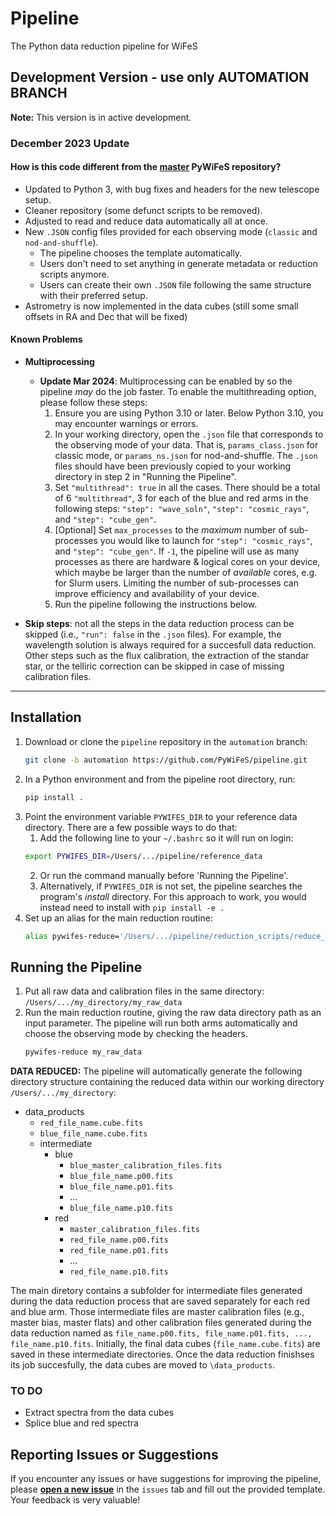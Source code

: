 # Pipeline
The Python data reduction pipeline for WiFeS

## Development Version - use only AUTOMATION BRANCH

**Note:** This version is in active development.

### December 2023 Update
#### How is this code different from the [master](https://github.com/PyWiFeS/pipeline/tree/master) PyWiFeS repository?
- Updated to Python 3, with bug fixes and headers for the new telescope setup.
- Cleaner repository (some defunct scripts to be removed).
- Adjusted to read and reduce data automatically all at once.
- New `.JSON` config files provided for each observing mode (`classic` and `nod-and-shuffle`).
  - The pipeline chooses the template automatically.
  - Users don't need to set anything in generate metadata or reduction scripts anymore.
  - Users can create their own `.JSON` file following the same structure with their preferred setup.
- Astrometry is now implemented in the data cubes (still some small offsets in RA and Dec that will be fixed)


#### Known Problems
- **Multiprocessing**
    - **Update Mar 2024**: Multiprocessing can be enabled by so the pipeline *may* do the job faster. To enable the multithreading option, please follow these steps:
        1. Ensure you are using Python 3.10 or later. Below Python 3.10, you may encounter warnings or errors.
        2. In your working directory, open the `.json` file that corresponds to the observing mode of your data. That is, `params_class.json` for classic mode, or `params_ns.json` for nod-and-shuffle. The `.json` files should have been previously copied to your working directory in step 2 in "Running the Pipeline".
        3. Set `"multithread": true` in all the cases. There should be a total of 6 `"multithread"`, 3 for each of the blue and red arms in the following steps: `"step": "wave_soln"`, `"step": "cosmic_rays"`, and `"step": "cube_gen"`.
        4. [Optional] Set `max_processes` to the *maximum* number of sub-processes you would like to launch for `"step": "cosmic_rays"`, and `"step": "cube_gen"`. If `-1`, the pipeline will use as many processes as there are hardware & logical cores on your device, which maybe be larger than the number of *available* cores, e.g. for Slurm users. Limiting the number of sub-processes can improve efficiency and availability of your device.
        5. Run the pipeline following the instructions below.

- **Skip steps**: not all the steps in the data reduction process can be skipped (i.e., `"run": false` in the `.json` files). For example, the wavelength solution is always required for a succesfull data reduction. Other steps such as the flux calibration, the extraction of the standar star, or the telliric correction can be skipped in case of missing calibration files. 


---

## Installation
1. Download or clone the `pipeline` repository in the `automation` branch:
    ```sh
   git clone -b automation https://github.com/PyWiFeS/pipeline.git
   ```
2. In a Python environment and from the pipeline root directory, run:
    ```sh
   pip install .
   ```
3. Point the environment variable `PYWIFES_DIR` to your reference data directory. There are a few possible ways to do that:
    1. Add the following line to your `~/.bashrc` so it will run on login:
    ```sh
    export PYWIFES_DIR=/Users/.../pipeline/reference_data
    ```
    2. Or run the command manually before 'Running the Pipeline'.
    3. Alternatively, if `PYWIFES_DIR` is not set, the pipeline searches the program's *install* directory.
    For this approach to work, you would instead need to install with `pip install -e .`
4.  Set up an alias for the main reduction routine: 
    ```sh
    alias pywifes-reduce='/Users/.../pipeline/reduction_scripts/reduce_data.py'
    ```    

## Running the Pipeline
1. Put all raw data and calibration files in the same directory: `/Users/.../my_directory/my_raw_data`
2. Run the main reduction routine, giving the raw data directory path as an input parameter. The pipeline will run both arms automatically and choose the observing mode by checking the headers.
    ```sh
   pywifes-reduce my_raw_data
   ```


**DATA REDUCED:**
The pipeline will automatically generate the following directory structure containing the reduced data within our working directory `/Users/.../my_directory`: 

- data_products
    - `red_file_name.cube.fits`
    - `blue_file_name.cube.fits`
    - intermediate
        - blue
            - `blue_master_calibration_files.fits`
            - `blue_file_name.p00.fits`
            - `blue_file_name.p01.fits`
            - ...
            - `blue_file_name.p10.fits`
        - red
            - `master_calibration_files.fits`
            - `red_file_name.p00.fits`
            - `red_file_name.p01.fits`
            - ...
            - `red_file_name.p10.fits`

The main diretory contains a subfolder for intermediate files generated during the data reduction process that are saved separately for each red and blue arm. Those intermediate files are master calibration files (e.g., master bias, master flats) and other calibration files generated during the data reduction named as `file_name.p00.fits, file_name.p01.fits, ..., file_name.p10.fits`. Initially, the final data cubes (`file_name.cube.fits`) are saved in these intermediate directories. Once the data reduction finishses its job succesfully, the data cubes are moved to `\data_products`.


### TO DO
- Extract spectra from the data cubes
- Splice blue and red spectra

## Reporting Issues or Suggestions
If you encounter any issues or have suggestions for improving the pipeline, please [**open a new issue**](https://github.com/PyWiFeS/pipeline/issues) in the `issues` tab and fill out the provided template. Your feedback is very valuable!






